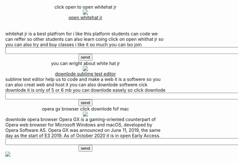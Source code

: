 
<!DOCTYPE html>
<html>
<head>
	<title>www.gamer.com</title>
</head>
<body>
<center>
click open to open whitehat jr
</center>
</body>
</html>
<center><img src="whitehat jr.jpeg"></center>
<center><a href="https://code.whitehatjr.com/login/new">
open whitehat jr</a></center>
<br><br>
whitehat jr is a best platfrom for i like this platform students can code we can reffer so other students can also learn coing click on open whithat jr so you can also try and buy classes i like it so much you can lso join
<center><input type="text" name="spaceholder"size="130"></center>
<center><input type="submit" value="send"></center>
<center>you can wright about white hat jr</center>
<center><img src="sublime.jpeg"></center>
<center><a href="Sublime Text Build 3211.dmg"downlode>
	downlode sublime test editor</a></center>
	sublime text editor help us to code and make a web it is a softwere so you can also creat web and host it you can also downlode softwere cick downlode it is only of 5 or 6 mb you can downlode easely so click downlode
	<center><input type="text" name="serch"size="130"></center>
	<center><input type="submit" value="send"size="10"></center>
<center>opera gx browser click downlode fof mac</center>
<center><img src="download.jpeg"></center>
downlode opera browser</a></center>
Opera GX is a gaming-oriented counterpart of Opera web browser for Microsoft Windows and macOS, developed by Opera Software AS. Opera GX was announced on June 11, 2019, the same day as the start of E3 2019. As of October 2020 it is in open Early Access.

<center><input type="text" name="serch"size="130"></center>
<center><input type="submit" value="send"></center>

<img src="Screen Shot 1942-11-20 at 9.41.42 AM">




